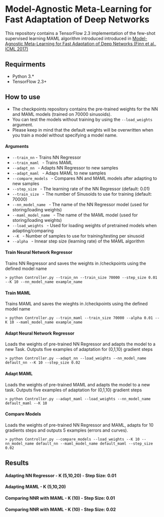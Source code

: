 # Model-Agnostic Meta-Learning for Fast Adaptation of Deep Networks
This repository contains a TensorFlow 2.3 implementation of the few-shot supervised learning MAML algorithm
introduced introduced in [Model-Agnostic Meta-Learning for Fast Adaptation of Deep Networks (Finn et al., ICML 2017)
](https://arxiv.org/abs/1703.03400) 

## Requirments
- Python 3.*
- TensorFlow 2.3+

## How to use
- The checkpoints repository contains the pre-trained weights for the NN and MAML models (trained on 70000 sinusoids).
- You can test the models without training by using the ``--load_weights`` argument.
- Please keep in mind that the default weights will be overwritten when you train a model without specifying a model name.

#### Arguments
- `--train_nn` - Trains NN Regressor
- `--train_maml ` - Trains MAML
- `--adapt_nn ` - Adapts NN Regressor to new samples
- `--adapt_maml ` - Adaps MAML to new samples
- `--compare_models ` - Compares NN and MAML models after adapting to new samples
- `--step_size ` - The learning rate of the NN Regressor (default: 0.01)
- `--train_size ` - The number of Sinusoids to use for training (default: 70000)
- `--nn_model_name ` - The name of the NN Regressor model (used for storing/loading weights)
- `--maml_model_name ` - The name of the MAML model (used for storing/loading weights)
- `--load_weights ` - Used for loading weights of pretrained models when adapting/comparing
- `--K ` - Number of samples to use for training/testing per sinusoid
- `--alpha ` - Innear step size (learning rate) of the MAML algorithm

#### Train Neural Network Regressor
Trains NN Regressor and saves the weights in /checkpoints using the defined model name

`> python Controller.py --train_nn --train_size 70000 --step_size 0.01 --K 10 --nn_model_name example_name`

#### Train MAML
Trains MAML and saves the wieghts in /checkpoints using the defined model name

`> python Controller.py --train_maml --train_size 70000 --alpha 0.01 --K 10 --maml_model_name example_name`

#### Adapt Neural Network Regressor
Loads the weights of pre-trained NN Regressor and adapts the model to a new Task.
Outputs five examples of adaptation for (0,1,10) gradient steps

`> python Controller.py --adapt_nn --load_weights --nn_model_name default_nn --K 10 --step_size 0.02`

#### Adapt MAML
Loads the weights of pre-trained MAML and adapts the model to a new task.
Outputs five examples of adaptation for (0,1,10) gradient steps

`> python Controller.py --adapt_maml --load_weights --nn_model_name default_maml --K 10`

#### Compare Models
Loads the weights of pre-trained NN Regressor and MAML, adapts for 10 gradients steps and outputs 5
examples (errors and curves).

`> python Controller.py --compare_models --load_weights --K 10 --nn_model_name default_nn --maml_model_name default_maml --step_size 0.02`


## Results

#### Adapting NN Regressor - K (5,10,20) - Step Size: 0.01

#### Adapting MAML - K (5,10,20)

#### Comparing NNR with MAML - K (10) - Step Size: 0.01

#### Comparing NNR with MAML - K (10) - Step Size: 0.02
